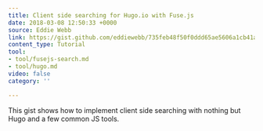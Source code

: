 ```yaml
---
title: Client side searching for Hugo.io with Fuse.js
date: 2018-03-08 12:50:33 +0000
source: Eddie Webb
link: https://gist.github.com/eddiewebb/735feb48f50f0ddd65ae5606a1cb41ae
content_type: Tutorial
tool:
- tool/fusejs-search.md
- tool/hugo.md
video: false
category: ''

---
```

This gist shows how to implement client side searching with nothing but Hugo and a few common JS tools.